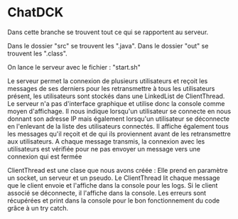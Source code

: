 # ChatDCK

Dans cette branche se trouvent tout ce qui se rapportent au serveur.

Dans le dossier "src" se trouvent les ".java". 
Dans le dossier "out" se trouvent les ".class".

On lance le serveur avec le fichier : "start.sh"

Le serveur permet la connexion de plusieurs utilisateurs et reçoit les messages de ses derniers pour les retransmettre à tous les 
utilisateurs présent, les utilisateurs sont stockés dans une LinkedList de ClientThread.
Le serveur n'a pas d'interface graphique et utilise donc la console comme moyen d'affichage.
Il nous indique lorsqu'un utilisateur se connecte en nous donnant son adresse IP mais également 
lorsqu'un utilisateur se déconnecte en l'enlevant de la liste des utilisateurs connectés.
Il affiche également tous les messages qu'il reçoit et de qui ils proviennent avant de les retransmettre aux utilisateurs.
A chaque message transmis, la connexion avec les utilisateurs est vérifiée pour ne pas envoyer un message vers une connexion qui est fermée


ClientThread est une clase que nous avons créée :
Elle prend en paramètre un socket, un serveur et un pseudo.
Le ClientThread lit chaque message que le client envoie et l'affiche dans la console pour les logs.
Si le client associé se déconnecte, il l'affiche dans la console.
Les erreurs sont récupérées et print dans la console pour le bon fonctionnement du code grâce à un try catch.
